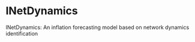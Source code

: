 # INetDynamics
INetDynamics: An inflation forecasting model based on network dynamics identification

